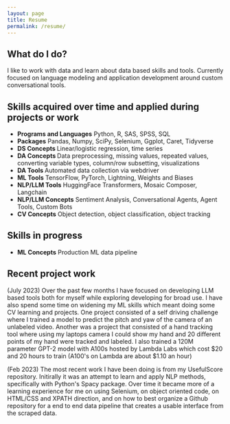```yaml
---
layout: page
title: Resume
permalink: /resume/
---
```


## What do I do?
I like to work with data and learn about data based skills and tools.  Currently focused on language modeling and application development around custom conversational tools.




## Skills acquired over time and applied during projects or work

- <b>Programs and Languages</b> Python, R, SAS, SPSS, SQL
- <b>Packages</b> Pandas, Numpy, SciPy, Selenium, Ggplot, Caret, Tidyverse
- <b>DS Concepts </b> Linear/logistic regression, time series
- <b>DA Concepts </b> Data preprocessing, missing values, repeated values, converting variable types, column/row subsetting, visualizations
- <b>DA Tools </b> Automated data collection via webdriver
- <b> ML Tools</b> TensorFlow, PyTorch, Lightning, Weights and Biases
- <b> NLP/LLM Tools</b> HuggingFace Transformers, Mosaic Composer, Langchain
- <b> NLP/LLM Concepts</b> Sentiment Analysis, Conversational Agents, Agent Tools, Custom Bots
- <b> CV Concepts</b> Object detection, object classification, object tracking


## Skills in progress

- <b> ML Concepts</b> Production ML data pipeline





## Recent project work
(July 2023) Over the past few months I have focused on developing LLM based tools both for myself while exploring developing for broad use.  I have also spend some time on widening my ML skills which meant doing some CV learning and projects.  One project consisted of a self driving challenge where I trained a model to predict the pitch and yaw of the camera of an unlabeled video.  Another was a project that consisted of a hand tracking tool where using my laptops camera I could show my hand and 20 different points of my hand were tracked and labeled.  I also trained a 120M parameter GPT-2 model with A100s hosted by Lambda Labs which cost $20 and 20 hours to train (A100's on Lambda are about $1.10 an hour)


(Feb 2023) The most recent work I have been doing is from my UsefulScore repository.  Initirally it was an attempt to learn and apply NLP methods, specifically with Python's Spacy package.  Over time it became more of a learning experience for me on using Selenium, on object oriented code, on HTML/CSS and XPATH direction, and on how to best organize a Github repository for a end to end data pipeline that creates a usable interface from the scraped data.
